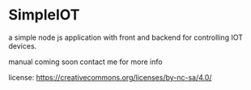 # SimpleIOT
a simple node js application with front and backend for controlling IOT devices.

manual coming soon contact me for more info

license: https://creativecommons.org/licenses/by-nc-sa/4.0/
